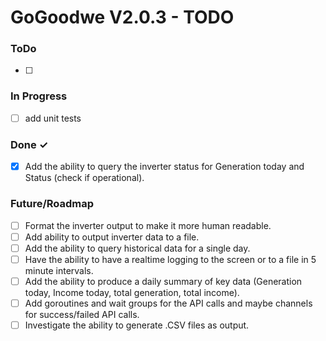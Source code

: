 # GoGoodwe V2.0.3 - TODO

### ToDo

- [ ]

### In Progress

- [ ] add unit tests

### Done ✓

- [x] Add the ability to query the inverter status for Generation today and Status (check if operational).

### Future/Roadmap

- [ ] Format the inverter output to make it more human readable.
- [ ] Add ability to output inverter data to a file.
- [ ] Add the ability to query historical data for a single day.
- [ ] Have the ability to have a realtime logging to the screen or to a file in 5 minute intervals.
- [ ] Add the ability to produce a daily summary of key data (Generation today, Income today, total generation, total income).
- [ ] Add goroutines and wait groups for the API calls and maybe channels for success/failed API calls.
- [ ] Investigate the ability to generate .CSV files as output.
